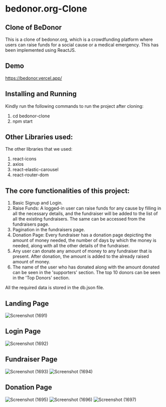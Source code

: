 # bedonor.org-Clone
## Clone of BeDonor

This is a clone of bedonor.org, which is a crowdfunding platform where users can raise funds for a social cause or a medical emergency.
This has been implemented using ReactJS. 

## Demo
https://bedonor.vercel.app/

## Installing and Running
Kindly run the following commands to run the project after cloning:

1) cd bedonor-clone
2) npm start

## Other Libraries used:
The other libraries that we used: 

1) react-icons
2) axios
3) react-elastic-carousel
4) react-router-dom

## The core functionalities of this project: 

1) Basic Signup and Login.
2) Raise Funds: A logged-in user can raise funds for any cause by filling in all the necessary details, and the fundraiser will be added to the list of all the existing fundraisers. The same can be accessed from the fundraisers page.
3) Pagination in the fundraisers page.
4) Donation Page: Every fundraiser has a donation page depicting the amount of money needed, the number of days by which the money is needed, along with all the other details of the fundraiser.
5) Any user can donate any amount of money to any fundraiser that is present. After donation, the amount is added to the already raised amount of money.
6) The name of the user who has donated along with the amount donated can be seen in the 'supporters' section. The top 10 donors can be seen in the 'Top Donors' section.

All the required data is stored in the db.json file. 

## Landing Page 

![Screenshot (1691)](https://user-images.githubusercontent.com/82999654/129583661-165cd34d-51c6-461d-80fc-1a97b1766660.png)

## Login Page 

![Screenshot (1692)](https://user-images.githubusercontent.com/82999654/129583697-7d8b0b3a-0a27-4c19-92a5-dcafe66411a2.png)

## Fundraiser Page

![Screenshot (1693)](https://user-images.githubusercontent.com/82999654/129583822-3e31bd26-968f-40b3-8862-1aa90119954b.png)
![Screenshot (1694)](https://user-images.githubusercontent.com/82999654/129583840-ed79216b-b311-4e10-96d6-3c6653a26f3a.png)

## Donation Page

![Screenshot (1695)](https://user-images.githubusercontent.com/82999654/129583917-28b369b9-3246-4e86-9af7-a03c3b93848f.png)
![Screenshot (1696)](https://user-images.githubusercontent.com/82999654/129583943-10154f50-3954-452d-a397-7dba4ced8f1a.png)
![Screenshot (1697)](https://user-images.githubusercontent.com/82999654/129583953-bd109076-a60e-41bb-b563-a99b2157ec7d.png)
